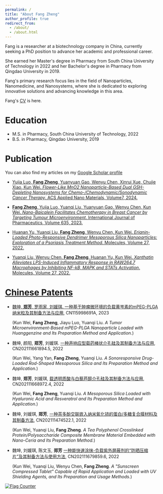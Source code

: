 ```yaml
---
permalink: /
title: "About Fang Zheng"
author_profile: true
redirect_from: 
  - /about/
  - /about.html
---
```


Fang is a researcher at a biotechnology company in China, currently seeking a PhD position to advance her academic and professional career.

She earned her Master's degree in Pharmacy from South China University of Technology in 2022 and her Bachelor's degree in Pharmacy from Qingdao University in 2019.

Fang's primary research focus lies in the field of Nanoparticles, Nanomedicine, and Nanosystems, where she is dedicated to exploring innovative solutions and advancing knowledge in this area.

Fang's <a href="../files/CV_ZHENG_FANG.pdf" target="_blank">CV</a> is here.

Education
======
* M.S. in Pharmacy, South China University of Technology, 2022
* B.S. in Pharmacy, Qingdao University, 2019

Publication
======
You can also find my articles on my <a href="{{site.author.googlescholar}}">Google Scholar profile

* Yujia Luo, **Fang Zheng**, Yuanyuan Gao, Wenyu Chen, Xinrui Xue, Chujie Xiao, Kun Wei. *Flower-Like MnO2 Nanoparticle-Based Dual GSH-Depleting Nanosystems for Chemo-/Chemodynamic/Sonodynamic Cancer Therapy*. ACS Applied Nano Materials, Volume7, 2024.


* **Fang Zheng**, Yujia Luo, Yuanqi Liu, Yuanyuan Gao, Wenyu Chen, Kun Wei. *Nano-Baicalein Facilitates Chemotherapy in Breast Cancer by Targeting Tumour Microenvironment*. International Journal of Pharmaceutics, Volume 635, 2023.


* Huanan Yu, Yuanqi Liu, **Fang Zheng**, Wenyu Chen, Kun Wei. *Erianin-Loaded Photo-Responsive Dendrimer Mesoporous Silica Nanoparticles: Exploration of a Psoriasis Treatment Method*. Molecules, Volume 27, 2022.
  
 
* Yuanqi Liu, Wenyu Chen, **Fang Zheng**, Huanan Yu, Kun Wei. *Xanthatin Alleviates LPS-Induced Inflammatory Response in RAW264.7 Macrophages by Inhibiting NF-kB, MAPK and STATs Activation*. Molecules, Volume 27, 2022.



Chinese Patents
======
* 魏坤, **郑芳**, 罗雨家, 刘媛琪. <a href="https://xueshu.baidu.com/usercenter/paper/show?paperid=196y04s0g0480mj0ms1x0820e6265855" target="_blank">一种基于肿瘤微环境的负载黄岑素的mPEG-PLGA纳米粒及其制备方法与应用</a>, CN115998691A, 2023

  (Kun Wei, **Fang Zheng**, Jiayu Luo, Yuanqi Liu. *A Tumor Microenvironment-Based mPEG-PLGA Nanoparticle Loaded with Huanggenzine and Its Preparation Method and Application.*)

* 魏坤, 颜阳, **郑芳**, 刘媛琪. <a href="https://xueshu.baidu.com/usercenter/paper/show?paperid=1h1e0vb02t0e0610nj680m80nv795317" target="_blank">一种声响应型载药棒状介孔硅及其制备方法与应用</a>, CN202111661894.5, 2022

  (Kun Wei, Yang Yan, **Fang Zheng**, Yuanqi Liu. *A Sonoresponsive Drug-Loaded Rod-Shaped Mesoporous Silica and Its Preparation Method and Application.*)

* 魏坤, **郑芳**, 刘媛琪, <a href="https://xueshu.baidu.com/usercenter/paper/show?paperid=1a3w0420pc680810713d0g406b714184" target="_blank">载透明质酸与白藜芦醇介孔硅及其制备方法与应用</a>, CN202111668972.4, 2022

  (Kun Wei, **Fang Zheng**, Yuanqi Liu. *A Mesoporous Silica Loaded with Hyaluronic Acid and Resveratrol and Its Preparation Method and Application.*)
  
* 魏坤, 刘媛琪, **郑芳**, <a href="https://xueshu.baidu.com/usercenter/paper/show?paperid=1e6t0jd01v2p0j20371x0a90ct471489" target="_blank">一种茶多酚交联嵌入纳米氧化铈的蛋白/多糖复合膜材料及其制备方法</a>, CN202111474522.1, 2022

  (Kun Wei, Yuanqi Liu, **Fang Zheng**. *A Tea Polyphenol Crosslinked Protein/Polysaccharide Composite Membrane Material Embedded with Nano-Ceria and Its Preparation Method.*)
  
* 魏坤, 刘媛琪, 陈文玉, **郑芳** <a href="https://xueshu.baidu.com/usercenter/paper/show?paperid=1t4u0c503r1c0rj0ng5v02v0cn147963" target="_blank">一种能快速涂抹-负载紫外屏蔽剂的“防晒压缩片”及其制备方法与使用方法</a>, CN202111679859.6, 2022

  (Kun Wei, Yuanqi Liu, Wenyu Chen, **Fang Zheng**. *A "Sunscreen Compressed Tablet" Capable of Rapid Application and Loaded with UV Shielding Agents, and Its Preparation and Usage Methods.*)
  

<div class="hitcounter"><a href="https://info.flagcounter.com/5bRG"><img src="https://s05.flagcounter.com/count2/5bRG/bg_FFFFFF/txt_000000/border_CCCCCC/columns_2/maxflags_10/viewers_0/labels_0/pageviews_0/flags_0/percent_0/" alt="Flag Counter" border="0"></a></div>


